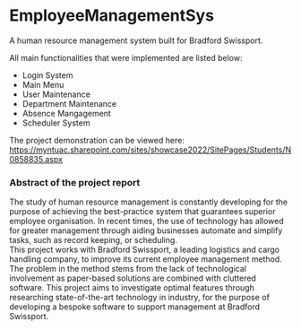 # EmployeeManagementSys
A human resource management system built for Bradford Swissport.

All main functionalities that were implemented are listed below:  
- Login System  
- Main Menu  
- User Maintenance  
- Department Maintenance  
- Absence Mangagement  
- Scheduler System  

The project demonstration can be viewed here: https://myntuac.sharepoint.com/sites/showcase2022/SitePages/Students/N0858835.aspx

### Abstract of the project report
The study of human resource management is constantly developing for the purpose of achieving the best-practice system that guarantees superior employee organisation. In recent times, the use of technology has allowed for greater management through aiding businesses automate and simplify tasks, such as record keeping, or scheduling.  
This project works with Bradford Swissport, a leading logistics and cargo handling company, to improve its current employee management method. The problem in the method stems from the lack of technological involvement as paper-based solutions are combined with cluttered software. This project aims to investigate optimal features through researching state-of-the-art technology in industry, for the purpose of developing a bespoke software to support management at Bradford Swissport.

